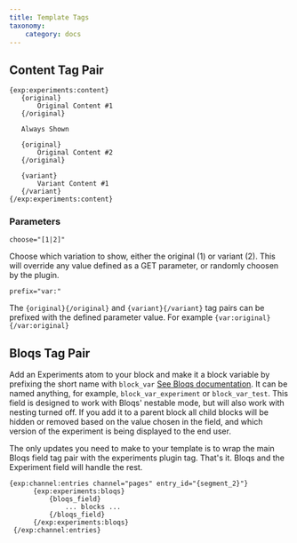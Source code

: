 ```yaml
---
title: Template Tags
taxonomy:
    category: docs
---
```


## Content Tag Pair

```
{exp:experiments:content}
   {original}
       Original Content #1
   {/original}

   Always Shown

   {original}
       Original Content #2
   {/original}

   {variant}
       Variant Content #1
   {/variant}
{/exp:experiments:content}
```

### Parameters

``choose="[1|2]"``

Choose which variation to show, either the original (1) or variant (2). This will override any value defined as a GET parameter, or randomly choosen by the plugin.

``prefix="var:"``

The ``{original}{/original}`` and ``{variant}{/variant}`` tag pairs can be prefixed with the defined parameter value. For example ``{var:original}{/var:original}``

## Bloqs Tag Pair

Add an Experiments atom to your block and make it a block variable by prefixing the short name with `block_var` [See Bloqs documentation](https://eebloqs.com/documentation/nesting). It can be named anything, for example, `block_var_experiment` or `block_var_test`. This field is designed to work with Bloqs' nestable mode, but will also work with nesting turned off. If you add it to a parent block all child blocks will be hidden or removed based
on the value chosen in the field, and which version of the experiment is being displayed to the end user.

The only updates you need to make to your template  is to wrap the main Bloqs field tag pair with the experiments plugin tag. That's it. Bloqs and the Experiment field will handle the rest.

```
{exp:channel:entries channel="pages" entry_id="{segment_2}"}
      {exp:experiments:bloqs}
          {bloqs_field}
              ... blocks ...
          {/bloqs_field}
      {/exp:experiments:bloqs}
 {/exp:channel:entries}
 ```


